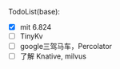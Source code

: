 
TodoList(base):

- [x] mit 6.824
- [ ] TinyKv
- [ ] google三驾马车，Percolator
- [ ] 了解 Knative, milvus

